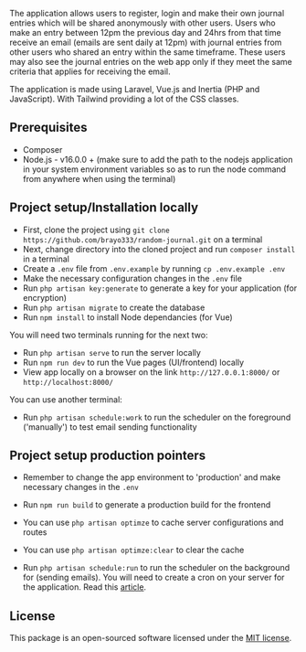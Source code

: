 The application allows users to register, login and make their own journal entries which will be shared anonymously with other users. Users who make an entry between 12pm the previous day and 24hrs from that time receive an email (emails are sent daily at 12pm) with journal entries from other users who shared an entry within the same timeframe. These users may also see the journal entries on the web app only if they meet the same criteria that applies for receiving the email.

The application is made using Laravel, Vue.js and Inertia (PHP and JavaScript). With Tailwind providing a lot of the CSS classes.

## Prerequisites

- Composer
- Node.js - v16.0.0 + (make sure to add the path to the nodejs application in your system environment variables so as to run the node command from anywhere when using the terminal)

## Project setup/Installation locally

- First, clone the project using `git clone https://github.com/brayo333/random-journal.git` on a terminal
- Next, change directory into the cloned project and run `composer install` in a terminal
- Create a `.env` file from `.env.example` by running `cp .env.example .env`
- Make the necessary configuration changes in the `.env` file
- Run `php artisan key:generate` to generate a key for your application (for encryption)
- Run `php artisan migrate` to create the database
- Run `npm install` to install Node dependancies (for Vue)

You will need two terminals running for the next two: 

- Run `php artisan serve` to run the server locally
- Run `npm run dev` to run the Vue pages (UI/frontend) locally
- View app locally on a browser on the link `http://127.0.0.1:8000/` or `http://localhost:8000/`

You can use another terminal:
- Run `php artisan schedule:work` to run the scheduler on the foreground ('manually') to test email sending functionality

## Project setup production pointers

- Remember to change the app environment to 'production' and make necessary changes in the `.env`
- Run `npm run build` to generate a production build for the frontend
- You can use `php artisan optimze` to cache server configurations and routes
- You can use `php artisan optimze:clear` to clear the cache

- Run `php artisan schedule:run` to run the scheduler on the background for (sending emails). You will need to create a cron on your server for the application. Read this [article](https://www.iankumu.com/blog/laravel-scheduler/).

## License

This package is an open-sourced software licensed under the [MIT license](LICENSE.txt).
